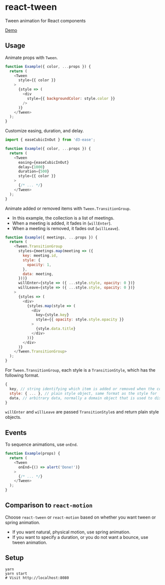 react-tween
===
Tween animation for React components

[Demo](http://codepen.io/mking-clari/pen/XNYbJX)

Usage
---
Animate props with `Tween`.

```javascript
function Example({ color, ...props }) {
  return (
    <Tween
      style={{ color }}
    >
      {style => (
        <div
          style={{ backgroundColor: style.color }}
        />
      )}
    </Tween>
  );
}
```

Customize easing, duration, and delay.

```javascript
import { easeCubicInOut } from 'd3-ease';

function Example({ color, ...props }) {
  return (
    <Tween
      easing={easeCubicInOut}
      delay={1000}
      duration={500}
      style={{ color }}
    >
      {/* ... */}
    </Tween>
  );
}
```

Animate added or removed items with `Tween.TransitionGroup`.
- In this example, the collection is a list of meetings.
- When a meeting is added, it fades in (`willEnter`).
- When a meeting is removed, it fades out (`willLeave`).

```javascript
function Example({ meetings, ...props }) {
  return (
    <Tween.TransitionGroup
      styles={meetings.map(meeting => ({
        key: meeting.id,
        style: {
          opacity: 1,
        },
        data: meeting,
      }))}
      willEnter={style => ({ ...style.style, opacity: 0 })}
      willLeave={style => ({ ...style.style, opacity: 0 })}
    >
      {styles => (
        <div>
          {styles.map(style => (
            <div
              key={style.key}
              style={{ opacity: style.style.opacity }}
            >
              {style.data.title}
            </div>
          ))}
        </div>
      )}
    </Tween.TransitionGroup>
  );
}
```

For `Tween.TransitionGroup`, each style is a `TransitionStyle`, which has the following format.

```javascript
{
  key, // string identifying which item is added or removed when the collection changes
  style: { ... }, // plain style object, same format as the style for `Tween`
  data, // arbitrary data, normally a domain object that is used to display non-animated data
}
```

`willEnter` and `willLeave` are passed `TransitionStyle`s and return plain style objects.

Events
---

To sequence animations, use `onEnd`.

```javascript
function Example(props) {
  return (
    <Tween
      onEnd={() => alert('Done!')}
    >
      {/* ... */}
    </Tween>
  );
}
```

Comparison to `react-motion`
---
Choose `react-tween` or `react-motion` based on whether you want tween or spring animation.
- If you want natural, physical motion, use spring animation.
- If you want to specify a duration, or you do not want a bounce, use tween animation.

Setup
---
```
yarn
yarn start
# Visit http://localhost:8080
```
